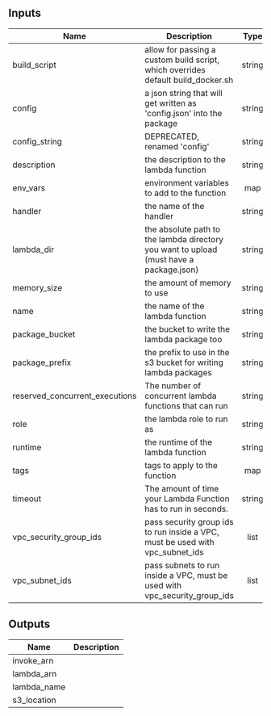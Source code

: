 
## Inputs

| Name | Description | Type | Default | Required |
|------|-------------|:----:|:-----:|:-----:|
| build_script | allow for passing a custom build script, which overrides default build_docker.sh | string | `` | no |
| config | a json string that will get written as 'config.json' into the package | string | `` | no |
| config_string | DEPRECATED, renamed 'config' | string | `` | no |
| description | the description to the lambda function | string | `a lambda function` | no |
| env_vars | environment variables to add to the function | map | `<map>` | no |
| handler | the name of the handler | string | `index.handler` | no |
| lambda_dir | the absolute path to the lambda directory you want to upload (must have a package.json) | string | - | yes |
| memory_size | the amount of memory to use | string | `128` | no |
| name | the name of the lambda function | string | - | yes |
| package_bucket | the bucket to write the lambda package too | string | - | yes |
| package_prefix | the prefix to use in the s3 bucket for writing lambda packages | string | `lambda_packages` | no |
| reserved_concurrent_executions | The number of concurrent lambda functions that can run | string | `` | no |
| role | the lambda role to run as | string | - | yes |
| runtime | the runtime of the lambda function | string | `nodejs10.x` | no |
| tags | tags to apply to the function | map | `<map>` | no |
| timeout | The amount of time your Lambda Function has to run in seconds. | string | `3` | no |
| vpc_security_group_ids | pass security group ids to run inside a VPC, must be used with vpc_subnet_ids | list | `<list>` | no |
| vpc_subnet_ids | pass subnets to run inside a VPC, must be used with vpc_security_group_ids | list | `<list>` | no |

## Outputs

| Name | Description |
|------|-------------|
| invoke_arn |  |
| lambda_arn |  |
| lambda_name |  |
| s3_location |  |

